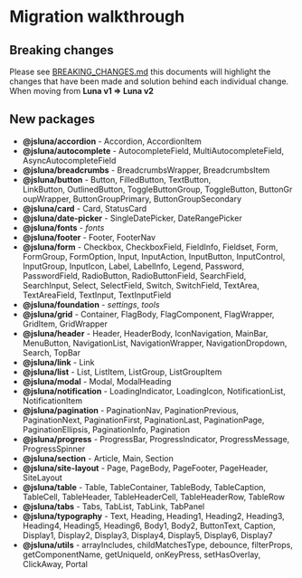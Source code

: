 # Migration walkthrough
## Breaking changes
Please see [BREAKING_CHANGES.md]() this documents will highlight the changes that have been made and solution behind each individual change. When moving from **Luna v1 => Luna v2**


## New packages

- **@jsluna/accordion** - Accordion, AccordionItem
- **@jsluna/autocomplete** - AutocompleteField, MultiAutocompleteField, AsyncAutocompleteField
- **@jsluna/breadcrumbs** - BreadcrumbsWrapper, BreadcrumbsItem
- **@jsluna/button** - Button, FilledButton, TextButton, LinkButton, OutlinedButton, ToggleButtonGroup, ToggleButton, ButtonGroupWrapper, ButtonGroupPrimary, ButtonGroupSecondary
- **@jsluna/card** - Card, StatusCard
- **@jsluna/date-picker** - SingleDatePicker, DateRangePicker
- **@jsluna/fonts** - _fonts_
- **@jsluna/footer** - Footer, FooterNav
- **@jsluna/form** - Checkbox, CheckboxField, FieldInfo, Fieldset, Form, FormGroup, FormOption, Input, InputAction, InputButton, InputControl, InputGroup, InputIcon, Label, LabelInfo, Legend, Password, PasswordField, RadioButton, RadioButtonField, SearchField, SearchInput, Select, SelectField, Switch, SwitchField, TextArea, TextAreaField, TextInput, TextInputField
- **@jsluna/foundation** - _settings_, _tools_
- **@jsluna/grid** - Container, FlagBody, FlagComponent, FlagWrapper, GridItem, GridWrapper
- **@jsluna/header** - Header, HeaderBody, IconNavigation, MainBar, MenuButton, NavigationList, NavigationWrapper, NavigationDropdown, Search, TopBar
- **@jsluna/link** - Link
- **@jsluna/list** - List, ListItem, ListGroup, ListGroupItem
- **@jsluna/modal** - Modal, ModalHeading
- **@jsluna/notification** - LoadingIndicator, LoadingIcon, NotificationList, NotificationItem
- **@jsluna/pagination** - PaginationNav, PaginationPrevious, PaginationNext, PaginationFirst, PaginationLast, PaginationPage, PaginationEllipsis, PaginationInfo, Pagination
- **@jsluna/progress** - ProgressBar, ProgressIndicator, ProgressMessage, ProgressSpinner
- **@jsluna/section** - Article, Main, Section
- **@jsluna/site-layout** - Page, PageBody, PageFooter, PageHeader, SiteLayout
- **@jsluna/table** - Table, TableContainer, TableBody, TableCaption, TableCell, TableHeader, TableHeaderCell, TableHeaderRow, TableRow
- **@jsluna/tabs** - Tabs, TabList, TabLink, TabPanel
- **@jsluna/typography** - Text, Heading, Heading1, Heading2, Heading3, Heading4, Heading5, Heading6, Body1, Body2, ButtonText, Caption, Display1, Display2, Display3, Display4, Display5, Display6, Display7
- **@jsluna/utils** - arrayIncludes, childMatchesType, debounce, filterProps, getComponentName, getUniqueId, onKeyPress, setHasOverlay, ClickAway, Portal